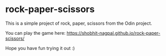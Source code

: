 # rock-paper-scissors
This is a simple project of rock, paper, scissors from the Odin project.

You can play the game here: https://shobhit-nagpal.github.io/rock-paper-scissors/

Hope you have fun trying it out :)